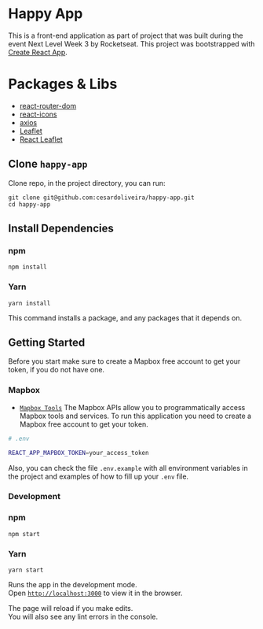 # Happy App
This is a front-end application as part of project that was built during the event Next Level Week 3 by Rocketseat. This project was bootstrapped with [Create React App](https://github.com/facebook/create-react-app).

# Packages & Libs
* [react-router-dom](https://reactrouter.com/web/guides/quick-start)
* [react-icons](https://react-icons.github.io/react-icons/)
* [axios](https://github.com/axios/axios#installing)
* [Leaflet](https://leafletjs.com/index.html)
* [React Leaflet](https://react-leaflet.js.org/)


## Clone `happy-app`
Clone repo, in the project directory, you can run:

```
git clone git@github.com:cesardoliveira/happy-app.git
cd happy-app
```

## Install Dependencies

### npm

```git
npm install
```

### Yarn

```git
yarn install
```

This command installs a package, and any packages that it depends on.


## Getting Started
Before you start make sure to create a Mapbox free account to get your token, if you do not have one.

### Mapbox
* [`Mapbox Tools`](https://docs.mapbox.com/api/overview/)
The Mapbox APIs allow you to programmatically access Mapbox tools and services. To run this application you need to create a Mapbox free account to get your token.

```bash
# .env

REACT_APP_MAPBOX_TOKEN=your_access_token
```
Also, you can check the file `.env.example` with all environment variables in the project and examples of how to fill up your `.env` file.

### Development

### npm

```git
npm start
```

### Yarn

```git
yarn start
```

Runs the app in the development mode.<br />
Open [`http://localhost:3000`](http://localhost:3000) to view it in the browser.

The page will reload if you make edits.<br />
You will also see any lint errors in the console.